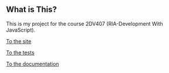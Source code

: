 ## What is This?

This is my project for the course 2DV407 (RIA-Development With JavaScript).

[To the site](http://edinskeja.github.io/2DV407_Project/ "To the site")

[To the tests](http://edinskeja.github.io/2DV407_Project/test.html "To the tests")

[To the documentation](http://edinskeja.github.io/2DV407_Project/brocco.html "To the documentation")